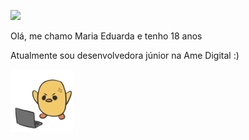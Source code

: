 ![](https://visitor-badge.laobi.icu/badge?page_id=MaduSilva)

<p> Olá, me chamo Maria Eduarda e tenho 18 anos </p>
<p> Atualmente sou desenvolvedora júnior na Ame Digital :) </p>
<img src="https://github.com/MaduSilva/MaduSilva/blob/master/pato.png" alt="png" width="100px">

